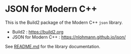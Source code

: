 JSON for Modern C++ 
===================

This is the Build2 package of the Modern C++ `json` library.

 - Build2 : https://build2.org
 - JSON for Modern C++ : https://nlohmann.github.io/json/

See [README.md](./upstream/README.md) for the library documentation.
